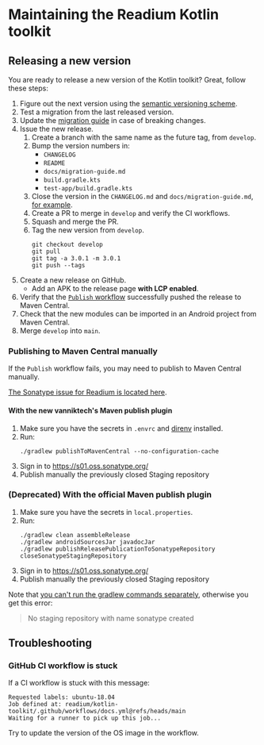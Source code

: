 # Maintaining the Readium Kotlin toolkit

## Releasing a new version

You are ready to release a new version of the Kotlin toolkit? Great, follow these steps:

1. Figure out the next version using the [semantic versioning scheme](https://semver.org).
2. Test a migration from the last released version.
3. Update the [migration guide](docs/migration-guide.md) in case of breaking changes.
4. Issue the new release.
    1. Create a branch with the same name as the future tag, from `develop`.
    2. Bump the version numbers in:
        * `CHANGELOG`
        * `README`
        * `docs/migration-guide.md`
        * `build.gradle.kts`
        * `test-app/build.gradle.kts`
    5. Close the version in the `CHANGELOG.md` and `docs/migration-guide.md`, [for example](https://github.com/readium/kotlin-toolkit/commit/011e0d74adc66ec2073f746d815310b838af4fbf).
    6. Create a PR to merge in `develop` and verify the CI workflows.
    7. Squash and merge the PR.
    8. Tag the new version from `develop`.
        ```shell
        git checkout develop
        git pull
        git tag -a 3.0.1 -m 3.0.1
        git push --tags
        ```
5. Create a new release on GitHub.
    * Add an APK to the release page **with LCP enabled**.
6. Verify that the [`Publish` workflow](https://github.com/readium/kotlin-toolkit/actions/workflows/publish.yml) successfully pushed the release to Maven Central.
7. Check that the new modules can be imported in an Android project from Maven Central.
8. Merge `develop` into `main`.

### Publishing to Maven Central manually

If the `Publish` workflow fails, you may need to publish to Maven Central manually.

[The Sonatype issue for Readium is located here](https://issues.sonatype.org/browse/OSSRH-85964).

#### With the new vanniktech's Maven publish plugin

1. Make sure you have the secrets in `.envrc` and [direnv](https://direnv.net) installed.
2. Run:
    ```
    ./gradlew publishToMavenCentral --no-configuration-cache
    ```
3. Sign in to https://s01.oss.sonatype.org/
4. Publish manually the previously closed Staging repository

### (Deprecated) With the official Maven publish plugin

1. Make sure you have the secrets in `local.properties`.
2. Run:
    ```
    ./gradlew clean assembleRelease
    ./gradlew androidSourcesJar javadocJar
    ./gradlew publishReleasePublicationToSonatypeRepository closeSonatypeStagingRepository
    ```
3. Sign in to https://s01.oss.sonatype.org/
4. Publish manually the previously closed Staging repository

Note that [you can't run the gradlew commands separately](https://github.com/gradle-nexus/publish-plugin#publishing-and-closing-in-different-gradle-invocations), otherwise you get this error:

> No staging repository with name sonatype created

## Troubleshooting

### GitHub CI workflow is stuck

If a CI workflow is stuck with this message:

```
Requested labels: ubuntu-18.04
Job defined at: readium/kotlin-toolkit/.github/workflows/docs.yml@refs/heads/main
Waiting for a runner to pick up this job...
```

Try to update the version of the OS image in the workflow.
